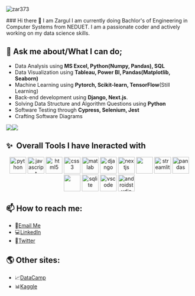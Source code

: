 <!--
**zar373/zar373** is a ✨ _special_ ✨ repository because its `README.md` (this file) appears on your GitHub profile.
- 👯 I’m looking to collaborate on ...
- 🤔 I’m looking for help with ...
- 😄 Pronouns: ...
- ⚡ Fun fact: ...
💬 Ask me anything about Django, Data Analysis and Visualization. - 🔭 currently working on modifying my data scientist skills.
- 🌱 passionate coder and quick learner.-->
<p align="left"> <img src="https://komarev.com/ghpvc/?username=zar373" alt="zar373" /> </p>
### Hi there 👋 I am Zargul
I am currently doing Bachlor's of Engineering in Computer Systems from NEDUET. I am a passionate coder and actively working on my data science skills.
  
 ## 💬 Ask me about/What I can do;
 
 * Data Analysis using **MS Excel, Python(Numpy, Pandas), SQL**
 * Data Visualization using **Tableau, Power BI, Pandas(Matplotlib, Seaborn)**
 * Machine Learning using **Pytorch, Scikit-learn, TensorFlow**(Still Learning)
 * Back-end development using **Django, Next.js**.
 * Solving Data Structure and Algorithm Questions using **Python**
 * Software Testing through **Cypress, Selenium, Jest**
 * Crafting Software Diagrams
   


  <!-- Communities:
  -->


<div style="display: flex; flex-direction: row;">
 <img class="img" src="https://github-readme-stats.vercel.app/api?username=zar373&show_icons=true&theme=radical" />
 <img class="img" src="https://github-readme-stats.vercel.app/api/top-langs/?username=zar373&theme=radical&layout=compact" />
</div>




<h2> ✨ &nbsp;Overall Tools I have Ineracted with</h2>
<p align="middle">
<img src="https://cdn.jsdelivr.net/gh/devicons/devicon/icons/python/python-original.svg" alt="python" width="45" height="45"/>
<img src="https://cdn.jsdelivr.net/gh/devicons/devicon@latest/icons/javascript/javascript-original.svg" alt="javascript" width="45" height="45"/>
<img src="https://cdn.jsdelivr.net/gh/devicons/devicon/icons/html5/html5-original.svg" alt="html5" width="45" height="45"/>
<img src="https://cdn.jsdelivr.net/gh/devicons/devicon/icons/css3/css3-original.svg" alt="css3" width="45" height="45"/>
<img src="https://cdn.jsdelivr.net/gh/devicons/devicon/icons/matlab/matlab-original.svg" alt="matlab" width="45" height="45"/>
<img src="https://cdn.jsdelivr.net/gh/devicons/devicon/icons/django/django-plain.svg" alt="django" width="45" height="45" /> 
<img src="https://cdn.jsdelivr.net/gh/devicons/devicon@latest/icons/nextjs/nextjs-original.svg" alt="nextjs" width="45" height="45"/>
<img src="https://cdn.jsdelivr.net/gh/devicons/devicon@latest/icons/react/react-original.svg" width="45" height="45"/>
<img src="https://cdn.jsdelivr.net/gh/devicons/devicon@latest/icons/streamlit/streamlit-original.svg" alt="streamlit" width="45" height="45" />
<img src="https://cdn.jsdelivr.net/gh/devicons/devicon/icons/pandas/pandas-original.svg" alt="pandas" width="45" height="45"/>
<img src="https://cdn.jsdelivr.net/gh/devicons/devicon@latest/icons/matplotlib/matplotlib-original.svg" width="45" height="45"/>
<img src="https://cdn.jsdelivr.net/gh/devicons/devicon/icons/sqlite/sqlite-original.svg" alt="sqlite" width="45" height="45"/> 
<img src="https://cdn.jsdelivr.net/gh/devicons/devicon/icons/vscode/vscode-original.svg" alt="vscode" width="45" height="45"/>
<img src="https://cdn.jsdelivr.net/gh/devicons/devicon/icons/androidstudio/androidstudio-original.svg" alt="androidstudio" width="45" height="45"/>

          
            
          
</p>




## 📫 How to reach me:
   * :email:[Email Me](zargul.ansari373@gmail.com)
   * :computer:[LinkedIn](https://www.linkedin.com/in/zargul-ansari/)
   * :round_pushpin:[Twitter](https://twitter.com/zar_373)
   <!-- - :🎯 Portfolio site: [Portfolio]()
     *  💻[HackerRank](https://twitter.com/zar_373)

  - :page_with_curl:[My Blog]()
  [![GitHub Streak](https://streak-stats.demolab.com/?user=zar373)](https://git.io/streak-stats)
  [![Khuyen's github stats](https://github-readme-stats.vercel.app/api?username=zar373&count_private=true&show_icons=true&theme=radical&hide_rank=false)](https://github.com/anuraghazra/github-readme-stats)
[![Top Langs](https://github-readme-stats.vercel.app/api/top-langs/?username=zar373)](https://github.com/anuraghazra/github-readme-stats)
-->

## 🌎 Other sites:
   *  📈[DataCamp](https://www.datacamp.com/portfolio/zargulansari373)
   *  📊[Kaggle](https://www.kaggle.com/zargulansari)
     
 
  

